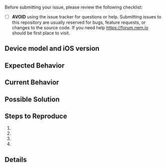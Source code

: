 Before submitting your issue, please review the following checklist:

- [ ] **AVOID** using the issue tracker for questions or help. Submitting issues to this repository are usually reserved for bugs, feature requests, or changes to the source code. If you need help https://forum.nem.io should be first place to visit.

## Device model and iOS version
<!--- like "iPhone 8, iOS 11.2.5, but I have also tested on simulator iPhone X iOS 11.2.5 - see the same" -->

## Expected Behavior
<!--- Tell us what should happen -->

## Current Behavior
<!--- Tell us what happens instead of the expected behavior -->

## Possible Solution
<!--- Not obligatory, but suggest a fix/reason for the bug, -->

## Steps to Reproduce
<!--- Provide an unambiguous set of steps to reproduce this bug. -->
1.
2.
3.
4.

## Details
<!--- Provide any other details here -->
